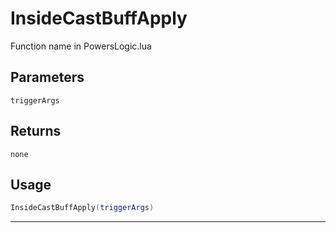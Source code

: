 # InsideCastBuffApply
Function name in PowersLogic.lua
## Parameters
`triggerArgs`
## Returns
`none`
## Usage
```lua
InsideCastBuffApply(triggerArgs)
```
---
